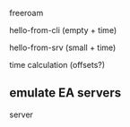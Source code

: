 freeroam
 
hello-from-cli (empty + time)

hello-from-srv (small + time)

time calculation (offsets?)


emulate EA servers
------------------------------------------
server